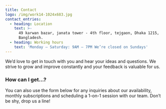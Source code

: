 ```yaml
---
title: Contact
logo: /img/work14-1024x683.jpg
contact_entries:
  - heading: Location
    text: >-
      49 karwan bazar, janata tower - 4th floor, tejgaon, Dhaka 1215,
      Bangladesh.
  - heading: Working hours
    text: 'Monday – Saturday: 9AM – 7PM We’re closed on Sundays'
---
```

We’d love to get in touch with you and hear your ideas and
questions. We strive to grow and improve constantly and your feedback
is valuable for us.

<h3 class="f4 b lh-title mb2">How can I get…?</h3>

You can also use the form below for any inquiries about our
availability, monthly subscriptions and scheduling a 1-on-1 session
with our team. Don’t be shy, drop us a line!
